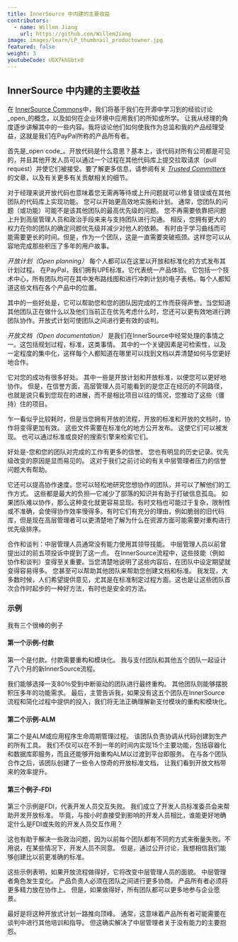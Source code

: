 ```yaml
---
title: InnerSource 中内建的主要收益
contributors:
  - name: Willem Jiang
    url: https://github.com/WillemJiang
image: images/learn/LP_thumbnail_productowner.jpg
featured: false
weight: 3
youtubeCode: UGX7khGbtx0
---
```

<div class="sect1">
<h2 id="_innersource_中内建的主要收益">InnerSource 中内建的主要收益</h2>
<div class="sectionbody">
<div class="paragraph">
<p>在 <a href="http://innersourcecommons.org/">InnerSource Commons</a>中，我们将基于我们在开源中学习到的经验讨论_open_的概念，以及如何在企业环境中应用我们的所知或所学。
让我从经理的角度逐步讲解其中的一些内容。我将谈论他们如何使我作为总监和我的产品经理受益，这就是我们在PayPal所称的产品所有者。</p>
</div>
<div class="paragraph">
<p>首先是_open code_。开放代码是什么意思？基本上，该代码对所有公司都是可见的，并且其他开发人员可以通过一个过程在其他代码库上提交拉取请求（pull request）并使它们被接受。要了解更多信息，请参阅有关 <a href="https://innersourcecommons.org/resources/learningpath/trusted-committer/zh/index"><em>Trusted Committers</em></a>的文章，以及有关更多有关贡献相关的细节。</p>
</div>
<div class="paragraph">
<p>对于经理来说开放代码也意味着您无需再等待或上升问题就可以修复错误或在其他团队的代码库上实现功能。
您可以开始更高效地实施和计划。
通常，您团队的问题（或功能）可能不是该其他团队的最高优先级的问题。
您不再需要依靠把问题上升到高层管理人员和政治手段来来与支持团队进行沟通。
相反，您拥有更大的权力在你的团队的确定问题优先级并减少对他人的依赖。
有时由于学习曲线而可能需要更长的时间。但是，作为一个团队，这是一直需要突破瓶颈。这样您可以从容地完成那些积压了多年的用户故事。</p>
</div>
<div class="paragraph">
<p><em>开放计划（Open planning）</em> 每个人都可以在这里以开放和标准化的方式发布其计划过程。
在PayPal，我们拥有UPE标准。它代表统一产品体验。
它包括一个技术中心，所有团队均可在其中发布路线图和进行冲刺计划的电子表格。每个人都知道这些文档在各个产品中的位置。</p>
</div>
<div class="paragraph">
<p>其中的一些好处是，它可以帮助您和您的团队因完成的工作而获得声誉。当您知道其他团队正在做什么以及他们当前正在优先考虑什么时，您还可以更有效地进行跨团队协作。开放式计划可使团队之间进行更有效的谈判。</p>
</div>
<div class="paragraph">
<p><em>开放文档（Open documentation）</em> 是我们在InnerSource中经常处理的事情之一。这包括规划过程，标准，这类事情。
其中的一个关键因素是可检索性，以及一定程度的集中化，这样每个人都知道在哪里可以找到文档以弄清楚如何与您更好地合作。</p>
</div>
<div class="paragraph">
<p>它对您的成功有很多好处。
其中一些是开放计划和开放标准，以便您可以更好地协作。
但是，在信誉方面，高层管理人员可能看到的是您正在经历的不同路径，也就是说只看到您现在的进展，而不是相比项目以往的情况，您推动了这些（僵持）住的项目。</p>
</div>
<div class="paragraph">
<p>乍一看似乎比较耗时，但是当您拥有开放的流程，开放的标准和开放的文档时，协作将变得更加有效。
这些文件需要在标准化的地方公开发布。
这使它们可以被发现。
也可以通过标准或良好的搜索引擎来检索它们。</p>
</div>
<div class="paragraph">
<p>好处是-您和您的团队对完成的工作有更多的信誉。
您也有明显的历史记录。优先级改变的原因是显而易见的。
这对于我们之前讨论的有关中层管理者压力的信誉问题大有帮助。</p>
</div>
<div class="paragraph">
<p>它还可以提高协作速度。您可以轻松地研究您想协作的团队，并可以了解他们的工作方式。
这些都是最大的负担&#8212;&#8203;它减少了部落的知识并有助于打破信息孤岛。
如果团队难以协作，那么这种变化就更容易显现。有时文档也可能过于复杂，限制性或不准确，会使得协作效率慢得多。有时它们有充分的理由，例如脆弱的旧代码库，但是现在高层管理者可以更清楚地了解为什么在资源方面可能需要对重构进行优先级排序。</p>
</div>
<div class="paragraph">
<p>合作和谈判：中层管理人员通常没有能力使用其领导技能。
中层管理人员以前曾提出过的前五项投诉中提到了这一点。
在InnerSource流程中，这些技能（例如协作和谈判）变得至关重要。当您清楚地说明了这些内容后，在团队中设定期望就变得容易得多。
您甚至可以帮助其他团队来帮助您创建文档和标准。
我发现，大多数时候，人们希望提供意见，尤其是在标准制定过程方面。这也是让这些团队首次合作时起步的一种好方法，有时也是安全的方法。</p>
</div>
<div class="sect2">
<h3 id="_示例">示例</h3>
<div class="paragraph">
<p>我有三个很棒的例子</p>
</div>
<div class="sect3">
<h4 id="_第一个示例_付款">第一个示例-付款</h4>
<div class="paragraph">
<p>第一个是付款。付款需要重构和模块化。
我与支付团队和其他五个团队一起设计了八个月的新InnerSource流程。</p>
</div>
<div class="paragraph">
<p>我们能够选择一支80％受到中断驱动的团队进行最终重构。
其他团队则能够摆脱积压多年的功能需求。
最后，主管告诉我，如果没有这五个团队在InnerSource流程和简化过程中提供的投入，我们将无法正确理解新支付模块的重构和模块化。</p>
</div>
</div>
<div class="sect3">
<h4 id="_第二个示例_alm">第二个示例-ALM</h4>
<div class="paragraph">
<p>第二个是ALM或应用程序生命周期管理过程。
该团队负责协调从代码创建到生产的所有工具。
我们不仅可以在不到一年的时间内实现15个主要功能，包括容器化和数据库即服务，而且还能够开始重构ALM以过渡到平台即服务。
在与各个团队合作之后，该团队创建了一些令人惊奇的开放标准文档， 让我们看到开放文档带来的效率提升。</p>
</div>
</div>
<div class="sect3">
<h4 id="_第三个例子_fdi">第三个例子-FDI</h4>
<div class="paragraph">
<p>第三个示例是FDI，代表开发人员交互失败。
我们成立了开发人员标准委员会来帮助开发开放标准。
毕竟，与按小时直接受到影响的开发人员相比，谁能更好地确定什么是FDI或失败的开发人员交互作用？</p>
</div>
<div class="paragraph">
<p>这也有助于解决一些政治问题，因为以前每个团队都有不同的方式来衡量失败。不用说，在某些情况下，开发人员不同意。
但是，通过公开讨论，我想相信我们能够创建比以前更准确的标准。</p>
</div>
<div class="paragraph">
<p>这些示例表明，如果开放流程做得好，它将改变中层管理人员的面貌。
中层管理者角色发生变化。
产品负责人必须在团队之间进行更多协商。
产品所有者必须将更多精力放在协作上。
但是，如果做得好，所有团队都可以更多地参与企业愿景。</p>
</div>
<div class="paragraph">
<p>最好是将这种开放式计划一路推向顶峰。
通常，这意味着产品所有者可能需要在谈判中进行其他培训和指导。
但这确实解决了中层管理者关于没有能力的主要抱怨。</p>
</div>
</div>
</div>
</div>
</div>
<!--- This file autogenerated from https://github.com/InnerSourceCommons/InnerSourceLearningPath/blob/master/scripts/generate_new_site_learning_path_markdown.js -->